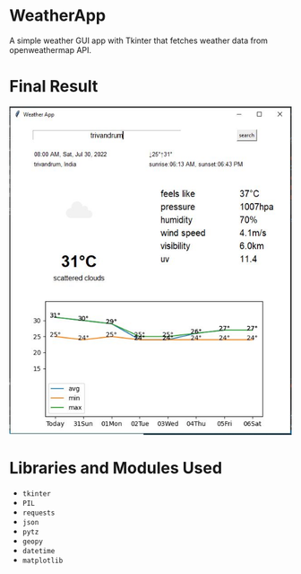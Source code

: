 # WeatherApp
  A simple weather GUI app with Tkinter that fetches weather data from openweathermap API.

# Final Result
![image](image/Capture.JPG)
# Libraries and Modules Used
  
 - ```tkinter```
 - ```PIL```
 - ```requests```
 - ```json```
 - ```pytz```
 - ```geopy```
 - ```datetime```
 - ```matplotlib```
  
  

